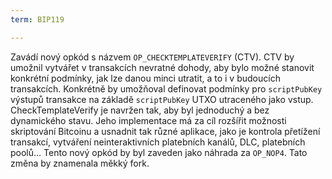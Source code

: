 ```yaml
---
term: BIP119

---
```

Zavádí nový opkód s názvem `OP_CHECKTEMPLATEVERIFY` (CTV). CTV by umožnil vytvářet v transakcích nevratné dohody, aby bylo možné stanovit konkrétní podmínky, jak lze danou minci utratit, a to i v budoucích transakcích. Konkrétně by umožňoval definovat podmínky pro `scriptPubKey` výstupů transakce na základě `scriptPubKey` UTXO utraceného jako vstup. CheckTemplateVerify je navržen tak, aby byl jednoduchý a bez dynamického stavu. Jeho implementace má za cíl rozšířit možnosti skriptování Bitcoinu a usnadnit tak různé aplikace, jako je kontrola přetížení transakcí, vytváření neinteraktivních platebních kanálů, DLC, platebních poolů... Tento nový opkód by byl zaveden jako náhrada za `OP_NOP4`. Tato změna by znamenala měkký fork.